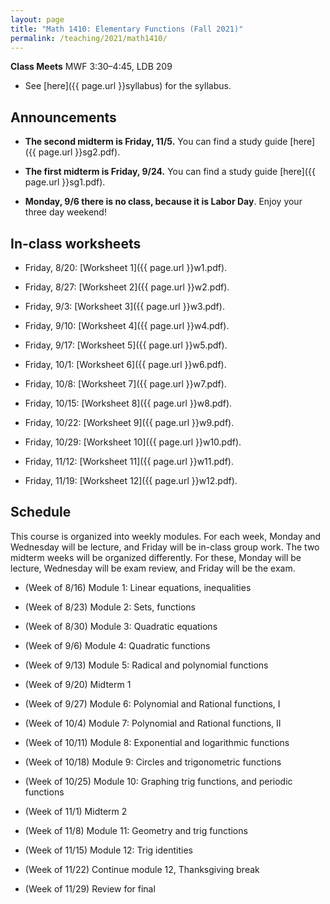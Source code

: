 ```yaml
---
layout: page
title: "Math 1410: Elementary Functions (Fall 2021)"
permalink: /teaching/2021/math1410/
---
```


**Class Meets** MWF 3:30–4:45, LDB 209

* See [here]({{ page.url }}syllabus) for the syllabus.



Announcements
-------------

* **The second midterm is Friday, 11/5.** You can find a study guide [here]({{ page.url }}sg2.pdf).

* **The first midterm is Friday, 9/24.** You can find a study guide [here]({{ page.url }}sg1.pdf).

* **Monday, 9/6 there is no class, because it is Labor Day**. Enjoy your three day weekend!


In-class worksheets
--------

* Friday, 8/20: [Worksheet 1]({{ page.url }}w1.pdf).

* Friday, 8/27: [Worksheet 2]({{ page.url }}w2.pdf).

* Friday, 9/3: [Worksheet 3]({{ page.url }}w3.pdf).

* Friday, 9/10: [Worksheet 4]({{ page.url }}w4.pdf).

* Friday, 9/17: [Worksheet 5]({{ page.url }}w5.pdf).

* Friday, 10/1: [Worksheet 6]({{ page.url }}w6.pdf).

* Friday, 10/8: [Worksheet 7]({{ page.url }}w7.pdf).

* Friday, 10/15: [Worksheet 8]({{ page.url }}w8.pdf).

* Friday, 10/22: [Worksheet 9]({{ page.url }}w9.pdf).

* Friday, 10/29: [Worksheet 10]({{ page.url }}w10.pdf).

* Friday, 11/12: [Worksheet 11]({{ page.url }}w11.pdf).

* Friday, 11/19: [Worksheet 12]({{ page.url }}w12.pdf).



Schedule
--------

This course is organized into weekly modules. For each week, Monday and Wednesday will be lecture, and Friday will be in-class group work. The two midterm weeks will be organized differently. For these, Monday will be lecture, Wednesday will be exam review, and Friday will be the exam.

* (Week of 8/16) Module 1: Linear equations, inequalities

* (Week of 8/23) Module 2: Sets, functions

* (Week of 8/30) Module 3: Quadratic equations

* (Week of 9/6) Module 4: Quadratic functions

* (Week of 9/13) Module 5: Radical and polynomial functions

* (Week of 9/20) Midterm 1

* (Week of 9/27) Module 6: Polynomial and Rational functions, I

* (Week of 10/4) Module 7: Polynomial and Rational functions, II

* (Week of 10/11) Module 8: Exponential and logarithmic functions

* (Week of 10/18) Module 9: Circles and trigonometric functions

* (Week of 10/25) Module 10: Graphing trig functions, and periodic functions

* (Week of 11/1) Midterm 2

* (Week of 11/8) Module 11: Geometry and trig functions

* (Week of 11/15) Module 12: Trig identities

* (Week of 11/22) Continue module 12, Thanksgiving break

* (Week of 11/29) Review for final

